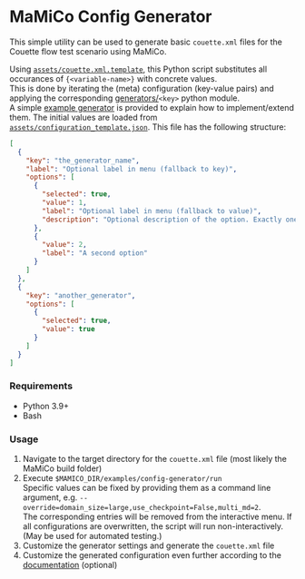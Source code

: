 # MaMiCo Config Generator
This simple utility can be used to generate basic `couette.xml` files for the Couette flow test scenario using MaMiCo.

Using [`assets/couette.xml.template`](./assets/couette.xml.template), this Python script substitutes all occurances of `{<variable-name>}` with concrete values.  
This is done by iterating the (meta) configuration (key-value pairs) and applying the corresponding [generators/](./src/generators/)`<key>` python module.  
A simple [example generator](./src/generators/example.py) is provided to explain how to implement/extend them.
The initial values are loaded from [`assets/configuration_template.json`](./assets/configuration_template.json).
This file has the following structure:
```json
[
  {
    "key": "the_generator_name",
    "label": "Optional label in menu (fallback to key)",
    "options": [
      {
        "selected": true,
        "value": 1,
        "label": "Optional label in menu (fallback to value)",
        "description": "Optional description of the option. Exactly one option must be pre-selected!"
      },
      {
        "value": 2,
        "label": "A second option"
      }
    ]
  },
  {
    "key": "another_generator",
    "options": [
      {
        "selected": true,
        "value": true
      }
    ]
  }
]
```

### Requirements
- Python 3.9+
- Bash

### Usage
1. Navigate to the target directory for the `couette.xml` file (most likely the MaMiCo build folder)
2. Execute `$MAMICO_DIR/examples/config-generator/run`  
Specific values can be fixed by providing them as a command line argument, e.g. `--override=domain_size=large,use_checkpoint=False,multi_md=2`.  
The corresponding entries will be removed from the interactive menu. If all configurations are overwritten, the script will run non-interactively. (May be used for automated testing.)
3. Customize the generator settings and generate the `couette.xml` file
4. Customize the generated configuration even further according to the [documentation](https://github.com/HSU-HPC/MaMiCo/wiki/couette.xml) (optional)
